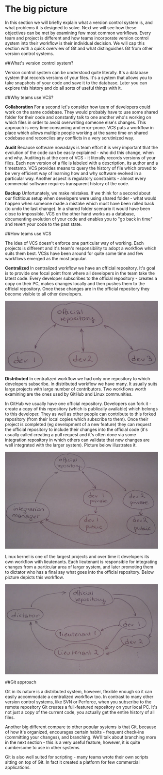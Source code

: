 # The big picture 

In this section we will briefly explain what a version control system is, and what problems it is designed to solve. Next we will see how these objectives can be met by examining few most common workflows. Every team and project is different and how teams incorporate version control system into their workflow is their individual decision. We will cap this section with a quick overview of Git and what distinguishes Git from other version control systems.

##What's version control system? 

Version control system can be understood quite literally. It's a database system that records versions of your files. It's a system that allows you to take snapshots of your code and save it to the database. Later you can explore this history and do all sorts of useful things with it. 

##Why teams use VCS?

**Collaboration** For a second let's consider how team of developers could work on the same codebase. They would probably have to use some shared folder for their code and constantly talk to one another who's working on which files in order to avoid overwriting someone else's changes. This approach is very time consuming and error-prone. VCS puts a workflow in place which allows multiple people working at the same time on shared codebase and reconciles any conflicts in a very scrutinized way.

**Audit** Because software nowadays is team effort it is very important that the evolution of the code can be easily explained - who did this change, when and why. Auditing is at the core of VCS - it literally records versions of your files. Each new version of a file is labeled with a description, its author and a timestamp. VCS provides means to query the history of file which proved to be very efficient way of learning how and why software evolved in a particular way. Another aspect is regulatory constraints - almost every commercial software requires transparent history of the code. 

**Backup** Unfortunately, we make mistakes. If we think for a second about our fictitious setup when developers were using shared folder - what would happen when someone made a mistake which must have been rolled back (to undo the last change). In a shared folder scenario it would have been close to impossible. VCS on the other hand works as a database, documenting evolution of your code and enables you to "go back in time" and revert your code to the past state. 

##How teams use VCS

The idea of VCS doesn't enforce one particular way of working. Each projects is different and it's team's responsibility to adopt a workflow which suits them best. VCSs have been around for quite some time and few workflows emerged as the most popular.

**Centralized** In centralized workflow we have an official repository. It's goal is to provide one focal point from where all developers in the team take the latest code. Every developer subscribes to the official repository - creates a copy on their PC, makes changes locally and then pushes them to the official repository. Once these changes are in the official repository they become visible to all other developers.

![PICTURE-CENTRALIZED-WORKFLOW](https://github.com/karolgornicki/Articles/blob/master/img/git_tutorial/cenralized_workflow.jpg)

**Distributed** In centralized workflow we had only one repository to which developers subscribe. In distributed workflow we have many. It usually suits large projects with large number of contributors. Two workflows worth examining are the ones used by GitHub and Linux communities. 

In GitHub we usually have one official repository. Developers can fork it - create a copy of this repository (which is publically available) which belongs to this developer. They as well as other people can contribute to this forked repository (from their local copies which subscribe to them). Once their project is completed (eg development of a new feature) they can request the official repository to include their changes into the official code (it's usually called creating a pull request and it's often done via some integration repository in which others can validate that new changes are well integrated with the larger system). Picture below illustrates it. 

![PICTURE-GITHUB-WORKFLOW](https://github.com/karolgornicki/Articles/blob/master/img/git_tutorial/github_workflow.jpg)

Linux kernel is one of the largest projects and over time it developers its own workflow with lieutenants. Each lieutenant is responsible for integrating changes from a particular area of larger system, and later promoting them to dictator who has a final say what goes into the official repository. Below picture depicts this workflow. 

![PICTURE-LINUX-WORKFLOW](https://github.com/karolgornicki/Articles/blob/master/img/git_tutorial/linux_workflow.jpg)

##Git approach 

Git in its nature is a distributed system, however, flexible enough so it can easily accommodate a centralized workflow too. In contrast to many other version control systems, like SVN or Perforce, when you subscribe to the remote repository Git creates a full-featured repository on your local PC. It's not just a copy of the current code, you actually get the entire history of all files. 

Another big different compare to other popular systems is that Git, because of how it's organized, encourages certain habits - frequent check-ins (committing your changes), and branching. We'll talk about branching more in the next section - this is a very useful feature, however, it is quite cumbersome to use in other systems. 

Git is also well suited for scripting - many teams wrote their own scripts sitting on top of Git. In fact it created a platform for few commercial applications. 
